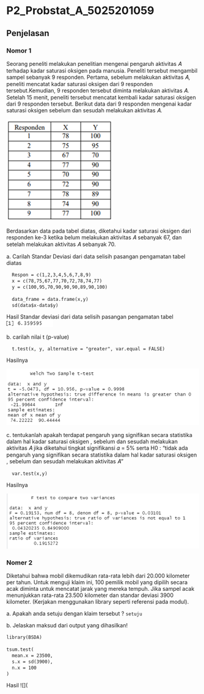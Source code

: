 # P2_Probstat_A_5025201059

## Penjelasan 
### Nomor 1
 Seorang peneliti melakukan penelitian mengenai pengaruh aktivitas 𝐴 terhadap kadar saturasi oksigen pada manusia. 
 Peneliti tersebut mengambil sampel sebanyak 9 responden. Pertama, sebelum melakukan aktivitas 𝐴, peneliti mencatat 
 kadar saturasi oksigen dari 9 responden tersebut.Kemudian, 9 responden tersebut diminta melakukan aktivitas 𝐴. 
 Setelah 15 menit, peneliti tersebut mencatat kembali kadar saturasi oksigen dari 9 responden tersebut. 
 Berikut data dari 9 responden mengenai kadar saturasi oksigen sebelum dan sesudah melakukan aktivitas 𝐴.
    
![](https://github.com/agnesfiaa/P2_Probstat_A_5025201059/blob/main/Source%20P2_Probstat_A_5025201059/tabel%20responden.PNG)


Berdasarkan data pada tabel diatas, diketahui kadar saturasi oksigen dari
responden ke-3 ketika belum melakukan aktivitas 𝐴 sebanyak 67, dan setelah
melakukan aktivitas 𝐴 sebanyak 70.

a. Carilah Standar Deviasi dari data selisih pasangan pengamatan tabel
diatas

```
  Respon = c(1,2,3,4,5,6,7,8,9)
  x = c(78,75,67,77,70,72,78,74,77)
  y = c(100,95,70,90,90,90,89,90,100)
  
  data_frame = data.frame(x,y)
  sd(data$x-data$y)
```
Hasil Standar deviasi dari data selisih pasangan pengamatan tabel 
![](https://github.com/agnesfiaa/P2_Probstat_A_5025201059/blob/main/Source%20P2_Probstat_A_5025201059/hasil%201a.PNG)

b. carilah nilai t (p-value)

```
  t.test(x, y, alternative = "greater", var.equal = FALSE)
```
Hasilnya

![](https://github.com/agnesfiaa/P2_Probstat_A_5025201059/blob/main/Source%20P2_Probstat_A_5025201059/hasil%201b.PNG)

c. tentukanlah apakah terdapat pengaruh yang signifikan secara statistika dalam 
   hal kadar saturasi oksigen , sebelum dan sesudah melakukan aktivitas 𝐴 jika 
   diketahui tingkat signifikansi 𝛼 = 5% serta H0 : “tidak ada pengaruh yang 
   signifikan secara statistika dalam hal kadar saturasi oksigen , sebelum dan 
   sesudah melakukan aktivitas 𝐴”
   
  ```
    var.test(x,y)
  ```
  
 Hasilnya
 
 ![](https://github.com/agnesfiaa/P2_Probstat_A_5025201059/blob/main/Source%20P2_Probstat_A_5025201059/hasil%201c.PNG)
  
### Nomer 2
Diketahui bahwa mobil dikemudikan rata-rata lebih dari 20.000 kilometer per tahun. 
Untuk menguji klaim ini, 100 pemilik mobil yang dipilih secara acak diminta untuk mencatat 
jarak yang mereka tempuh. Jika sampel acak menunjukkan rata-rata 23.500 kilometer dan standar
deviasi 3900 kilometer. (Kerjakan menggunakan library seperti referensi pada modul).

a. Apakah anda setuju dengan klaim tersebut ? `setuju`

b. Jelaskan maksud dari output yang dihasilkan!
```
library(BSDA)

tsum.test(
  mean.x = 23500, 
  s.x = sd(3900), 
  n.x = 100
)
```

Hasil
![](
